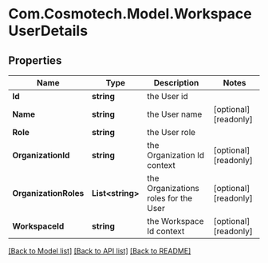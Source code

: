 # Com.Cosmotech.Model.WorkspaceUserDetails

## Properties

Name | Type | Description | Notes
------------ | ------------- | ------------- | -------------
**Id** | **string** | the User id | 
**Name** | **string** | the User name | [optional] [readonly] 
**Role** | **string** | the User role | 
**OrganizationId** | **string** | the Organization Id context | [optional] [readonly] 
**OrganizationRoles** | **List&lt;string&gt;** | the Organizations roles for the User | [optional] [readonly] 
**WorkspaceId** | **string** | the Workspace Id context | [optional] [readonly] 

[[Back to Model list]](../README.md#documentation-for-models) [[Back to API list]](../README.md#documentation-for-api-endpoints) [[Back to README]](../README.md)

